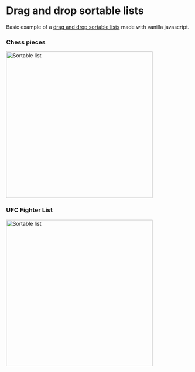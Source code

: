 # Drag and drop sortable lists
Basic example of a <a href="https://janisjuniors.github.io/Drag-and-drop/">drag and drop sortable lists</a> made with vanilla javascript.

### Chess pieces
<img src="https://user-images.githubusercontent.com/104723218/222968508-e2bdd335-63dd-4a7b-81f2-c7f69cd5b8c9.png" alt="Sortable list" width="400">

### UFC Fighter List
<img src="https://user-images.githubusercontent.com/104723218/221425491-e5d38eef-8114-4e2c-bc5b-fdc682034d9d.png" alt="Sortable list" width="400">

